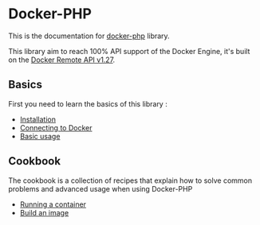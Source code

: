 # Docker-PHP

This is the documentation for [docker-php](https://github.com/docker-php/docker-php) library.

This library aim to reach 100% API support of the Docker Engine, it's built 
on the [Docker Remote API v1.27](https://docs.docker.com/engine/api/v1.27/).

## Basics

First you need to learn the basics of this library :

* [Installation](installation.md)
* [Connecting to Docker](connection.md)
* [Basic usage](basic.md)

## Cookbook

The cookbook is a collection of recipes that explain how to solve common 
problems and advanced usage when using Docker-PHP

* [Running a container](cookbook/container-run.md)
* [Build an image](cookbook/build-image.md)
